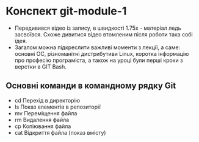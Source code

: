 # Конспект git-module-1
* Передивився відео із запису, в швидкості 1.75х - матеріал ледь засвоївся. Схоже дивитися відео втомленим після роботи така собі їдея.
* Загалом можна підкреслити важливі моменти з лекції, а саме: основні ОС, різноманітні дистрибутиви Linux, коротка інформацію про професію програміста, а також на уроці були перші кроки з верстки в GIT Bash.
## Основні команди в командному рядку Git
* cd Перехід в директорію
* ls Показ елементів в репозиторії
* mv Переміщення файла
* rm Видалення файла
* cp Копіювання файла
* cat Відкриття файла (показ вмісту)
